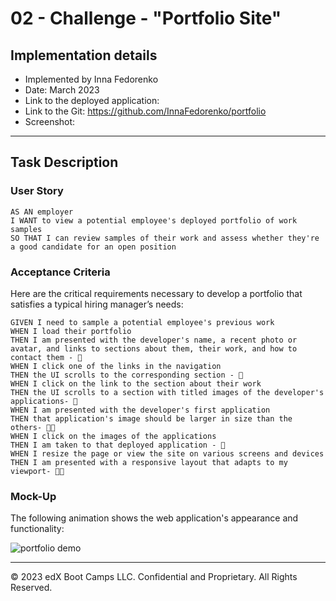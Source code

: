 # 02 - Challenge - "Portfolio Site" 
## Implementation details

* Implemented by Inna Fedorenko 
* Date: March 2023
* Link to the deployed application:
* Link to the Git: https://github.com/InnaFedorenko/portfolio
* Screenshot:

- - - 
## Task Description

### User Story

```
AS AN employer
I WANT to view a potential employee's deployed portfolio of work samples
SO THAT I can review samples of their work and assess whether they're a good candidate for an open position
```


### Acceptance Criteria

Here are the critical requirements necessary to develop a portfolio that satisfies a typical hiring manager’s needs:

```
GIVEN I need to sample a potential employee's previous work
WHEN I load their portfolio
THEN I am presented with the developer's name, a recent photo or avatar, and links to sections about them, their work, and how to contact them - 👊
WHEN I click one of the links in the navigation
THEN the UI scrolls to the corresponding section - 👊
WHEN I click on the link to the section about their work
THEN the UI scrolls to a section with titled images of the developer's applications- 👊
WHEN I am presented with the developer's first application
THEN that application's image should be larger in size than the others- 👊😈
WHEN I click on the images of the applications
THEN I am taken to that deployed application - 👊
WHEN I resize the page or view the site on various screens and devices
THEN I am presented with a responsive layout that adapts to my viewport- 👊😈
```


### Mock-Up

The following animation shows the web application's appearance and functionality:

![portfolio demo](./Assets/02-advanced-css-homework-demo.gif)


- - -
© 2023 edX Boot Camps LLC. Confidential and Proprietary. All Rights Reserved.

